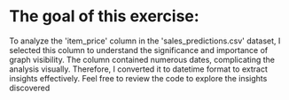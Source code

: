 # The goal of this exercise:
To analyze the 'item_price' column in the 'sales_predictions.csv' dataset, 
I selected this column to understand the significance and importance of graph visibility. 
The column contained numerous dates, complicating the analysis visually. 
Therefore, I converted it to datetime format to extract insights effectively. 
Feel free to review the code to explore the insights discovered
